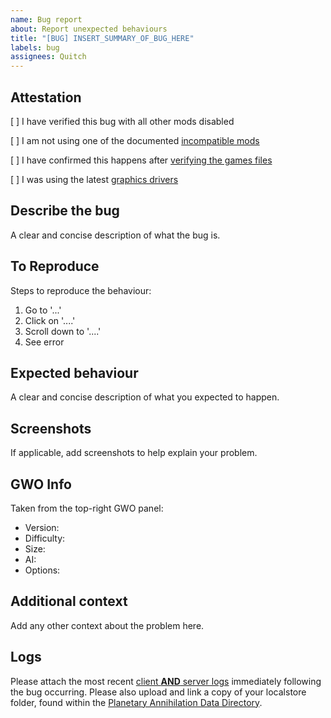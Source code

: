 ```yaml
---
name: Bug report
about: Report unexpected behaviours
title: "[BUG] INSERT_SUMMARY_OF_BUG_HERE"
labels: bug
assignees: Quitch
---
```


## Attestation

[ ] I have verified this bug with all other mods disabled

[ ] I am not using one of the documented [incompatible mods](https://github.com/Quitch/GW-AI-Overhaul#incompatible-mods)

[ ] I have confirmed this happens after [verifying the games files](https://support.planetaryannihilation.com/kb/faq.php?id=188)

[ ] I was using the latest [graphics drivers](https://support.planetaryannihilation.com/kb/faq.php?id=218)

## Describe the bug

A clear and concise description of what the bug is.

## To Reproduce

Steps to reproduce the behaviour:

1. Go to '...'
2. Click on '....'
3. Scroll down to '....'
4. See error

## Expected behaviour

A clear and concise description of what you expected to happen.

## Screenshots

If applicable, add screenshots to help explain your problem.

## GWO Info

Taken from the top-right GWO panel:

- Version:
- Difficulty:
- Size:
- AI:
- Options:

## Additional context

Add any other context about the problem here.

## Logs

Please attach the most recent [client **AND** server logs](https://support.planetaryannihilation.com/kb/faq.php?id=182) immediately following the bug occurring. Please also upload and link a copy of your localstore folder, found within the [Planetary Annihilation Data Directory](https://support.planetaryannihilation.com/kb/faq.php?id=176).
